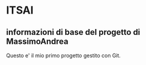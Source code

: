 # ITSAI

## informazioni di base del progetto di MassimoAndrea

Questo e' il mio primo progetto gestito con Git.
